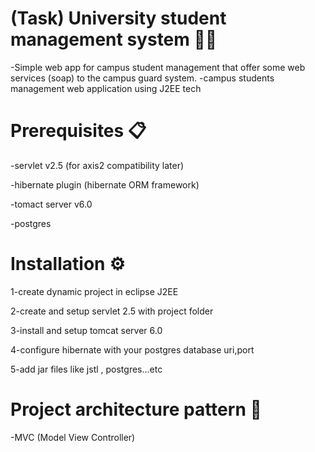 # (Task) University student management system 👨‍🎓
-Simple web app for campus student management that offer some web services (soap) to the campus guard system. 
-campus students management web application using J2EE tech

# Prerequisites 📋
-servlet v2.5 (for axis2 compatibility later)

-hibernate plugin (hibernate ORM framework)

-tomact server v6.0

-postgres
# Installation ⚙️
1-create dynamic project in eclipse J2EE

2-create and setup servlet 2.5 with project folder

3-install and setup tomcat server 6.0

4-configure hibernate with your postgres database uri,port

5-add jar files like jstl , postgres...etc
# Project architecture pattern 🎨
-MVC (Model View Controller)
